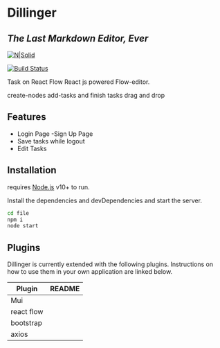 # Dillinger
## _The Last Markdown Editor, Ever_

[![N|Solid](https://cldup.com/dTxpPi9lDf.thumb.png)](https://nodesource.com/products/nsolid)

[![Build Status](https://travis-ci.org/joemccann/dillinger.svg?branch=master)](https://travis-ci.org/joemccann/dillinger)

Task on React Flow
React js powered Flow-editor.

create-nodes
add-tasks
and finish tasks
drag and drop

## Features

-  Login Page
-Sign Up Page
- Save tasks while logout
-  Edit Tasks

## Installation
 requires [Node.js](https://nodejs.org/) v10+ to run.

Install the dependencies and devDependencies and start the server.

```sh
cd file
npm i
node start
```

## Plugins

Dillinger is currently extended with the following plugins.
Instructions on how to use them in your own application are linked below.

| Plugin | README |
| ------ | ------ |
| Mui | 
| react flow | 
| bootstrap | 
| axios |
